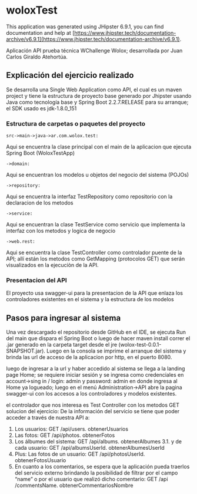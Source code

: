 # woloxTest

This application was generated using JHipster 6.9.1, you can find documentation and help at [https://www.jhipster.tech/documentation-archive/v6.9.1](https://www.jhipster.tech/documentation-archive/v6.9.1).

Aplicación API prueba técnica WChallenge Wolox; desarrollada por Juan Carlos Giraldo Atehortúa.

## Explicación del ejercicio realizado

Se desarrolla una Single Web Application como API, el cual es un maven project y tiene la estructura de proyecto base generado por Jhipster usando Java como tecnología base y Spring Boot 2.2.7.RELEASE para su arranque; el SDK usado es jdk-1.8.0_151

### Estructura de carpetas o paquetes del proyecto

    src->main->java->ar.com.wolox.test: 
Aqui se encuentra la clase principal con el main de la aplicacion que ejecuta Spring Boot (WoloxTestApp) 

    ->domain:
Aqui se encuentran los modelos u objetos del negocio del sistema (POJOs)

    ->repository:
Aqui se encuentra la interfaz TestRepository como repositorio con la declaracion de los metodos

    ->service:
Aqui se encuentran la clase TestService como servicio que implementa la interfaz con los metodos y logica de negocio

    ->web.rest: 
Aqui se encuentra la clase TestController como controlador puente de la API; allí están los metodos como GetMapping (protocolos GET) que serán visualizados en la ejecuciòn de la API.

### Presentacion del API

El proyecto usa swagger-ui para la presentacion de la API que enlaza los controladores existentes en el sistema y la estructura de los modelos

## Pasos para ingresar al sistema
Una vez descargado el repositorio desde GitHub en el IDE, se ejecuta Run del main que dispara el Spring Boot o luego de hacer maven install correr el .jar generado en la carpeta target desde el jre (wolox-test-0.0.1-SNAPSHOT.jar).
Luego en la consola se imprime el arranque del sistema y brinda las url de acceso de la aplicacion por http, en el puerto 8080.

luego de ingresar a la url y haber accedido al sistema se llega a la landing page Home; se requiere iniciar sesión y se ingresa como credenciales en account->sing in /
login: admin y password: admin en donde ingresa al Home ya logueado; luego en el menú Administration->API abre la pagina swagger-ui con los accesos a los controladores y modelos existentes.

el controlador que nos interesa es Test Controller con los metodos GET solucion del ejercicio:
De la información del servicio se tiene que poder acceder a través de nuestra API a:

1. Los usuarios: GET /api/users. obtenerUsuarios 
2. Las fotos: GET /api/photos. obtenerFotos
3. Los álbumes del sistema: GET /api/albums. obtenerAlbumes 
3.1. y de cada usuario: GET /api/albumsUserId. obtenerAlbumesUserId
4. Plus: Las fotos de un usuario: GET /api/photosUserId. obtenerFotosUsuario
5. En cuanto a los comentarios, se espera que la aplicación pueda traerlos del
   servicio externo brindando la posibilidad de filtrar por el campo “name” o por el
   usuario que realizó dicho comentario: GET /api​/commentsName. obtenerCommentariosNombre 
    
